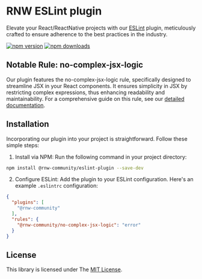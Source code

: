 # RNW ESLint plugin

Elevate your React/ReactNative projects with our [ESLint](https://eslint.org) plugin, meticulously crafted to ensure adherence to the best practices in the industry.

[![npm version](https://badge.fury.io/js/%40rnw-community%2eslint-plugin.svg)](https://badge.fury.io/js/%40rnw-community%2eslint-plugin)
[![npm downloads](https://img.shields.io/npm/dm/%40rnw-community%2Feslint-plugin.svg)](https://www.npmjs.com/package/%40rnw-community%2eslint-plugin)

## Notable Rule: no-complex-jsx-logic

Our plugin features the no-complex-jsx-logic rule, specifically designed to streamline JSX in your React components.
It ensures simplicity in JSX by restricting complex expressions, thus enhancing readability and maintainability.
For a comprehensive guide on this rule, see our [detailed documentation](./src/rules/no-complex-jsx-logic/no-complex-jsx-logic.md).

## Installation

Incorporating our plugin into your project is straightforward. Follow these simple steps:

1. Install via NPM: Run the following command in your project directory:
```sh
npm install @rnw-community/eslint-plugin --save-dev
```

2. Configure ESLint:
Add the plugin to your ESLint configuration. Here's an example `.eslintrc` configuration:
```json
{
  "plugins": [
    "@rnw-community"
  ],
  "rules": {
    "@rnw-community/no-complex-jsx-logic": "error"
  }
}
```

## License

This library is licensed under The [MIT License](./LICENSE.md).
